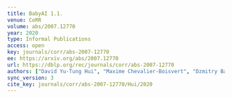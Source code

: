 ```yaml
---
title: BabyAI 1.1.
venue: CoRR
volume: abs/2007.12770
year: 2020
type: Informal Publications
access: open
key: journals/corr/abs-2007-12770
ee: https://arxiv.org/abs/2007.12770
url: https://dblp.org/rec/journals/corr/abs-2007-12770
authors: ["David Yu-Tung Hui", "Maxime Chevalier-Boisvert", "Dzmitry Bahdanau", "Yoshua Bengio"]
sync_version: 3
cite_key: journals/corr/abs-2007-12770/Hui/2020
---
```

